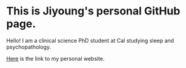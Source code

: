 # This is Jiyoung's personal GitHub page.

Hello! I am a clinical science PhD student at Cal studying sleep and 
psychopathology.

[Here](jiyoungsong.com) is the link to my personal website. 
